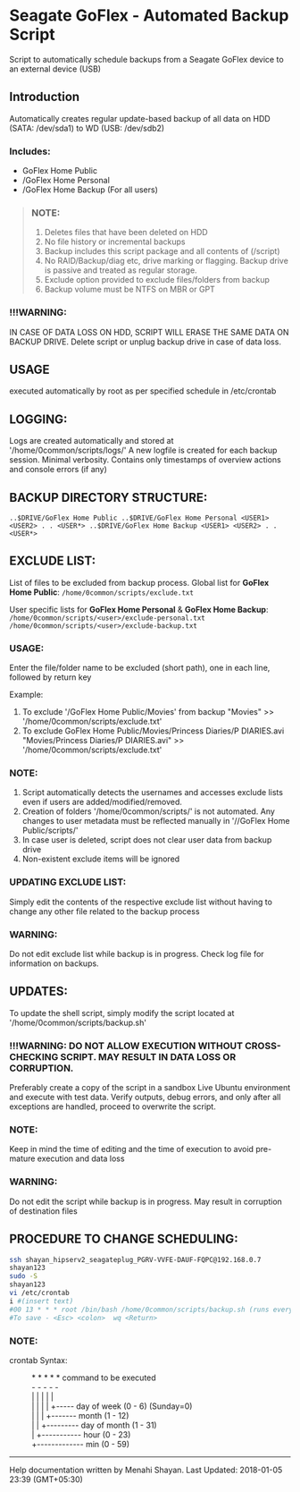 # Seagate GoFlex - Automated Backup Script
Script to automatically schedule backups from a Seagate GoFlex device to an external device (USB)

## Introduction
Automatically creates regular update-based backup of all data on HDD (SATA: /dev/sda1) to WD (USB: /dev/sdb2)

### Includes:
- GoFlex Home Public
- <user>/GoFlex Home Personal
- <user>/GoFlex Home Backup
(For all users)

>### NOTE:
>1. Deletes files that have been deleted on HDD
>2. No file history or incremental backups
>1. Backup includes this script package and all contents of (/script)
>1. No RAID/Backup/diag etc, drive marking or flagging. Backup drive is passive and treated as regular storage.
>1. Exclude option provided to exclude files/folders from backup
>1. Backup volume must be NTFS on MBR or GPT

### !!!WARNING:
IN CASE OF DATA LOSS ON HDD, SCRIPT WILL ERASE THE SAME DATA ON BACKUP DRIVE.
Delete script or unplug backup drive in case of data loss.

## USAGE
executed automatically by root as per specified schedule in /etc/crontab

## LOGGING:

Logs are created automatically and stored at '/home/0common/scripts/logs/'
A new logfile is created for each backup session.
Minimal verbosity. Contains only timestamps of overview actions and console errors (if any)

## BACKUP DIRECTORY STRUCTURE:
`
..$DRIVE/GoFlex Home Public
..$DRIVE/GoFlex Home Personal
<USER1>
<USER2>
.
.
<USER*>
..$DRIVE/GoFlex Home Backup
<USER1>
<USER2>
.
.
<USER*>
`
## EXCLUDE LIST:

List of files to be excluded from backup process.
Global list for **GoFlex Home Public**: `/home/0common/scripts/exclude.txt`

User specific lists for **GoFlex Home Personal** & **GoFlex Home Backup**:
`/home/0common/scripts/<user>/exclude-personal.txt`
`/home/0common/scripts/<user>/exclude-backup.txt`

### USAGE:
Enter the file/folder name to be excluded (short path), one in each line, followed by return key

Example:
1. To exclude '/GoFlex Home Public/Movies' from backup
"Movies" >> '/home/0common/scripts/exclude.txt'
2. To exclude GoFlex Home Public/Movies/Princess Diaries/P DIARIES.avi
"Movies/Princess Diaries/P DIARIES.avi" >> '/home/0common/scripts/exclude.txt'

### NOTE:
1. Script automatically detects the usernames and accesses exclude lists even if users are added/modified/removed.
2. Creation of folders '/home/0common/scripts/<user>' is not automated. Any changes to user metadata must be reflected manually in '//GoFlex Home Public/scripts/'
1. In case user is deleted, script does not clear user data from backup drive
1. Non-existent exclude items will be ignored

### UPDATING EXCLUDE LIST:
Simply edit the contents of the respective exclude list without having to change any other file related to the backup process

### WARNING: 
Do not edit exclude list while backup is in progress. Check log file for information on backups.

## UPDATES:
To update the shell script, simply modify the script located at '/home/0common/scripts/backup.sh'

### !!!WARNING: DO NOT ALLOW EXECUTION WITHOUT CROSS-CHECKING SCRIPT. MAY RESULT IN DATA LOSS OR CORRUPTION.
Preferably create a copy of the script in a sandbox Live Ubuntu environment and execute with test data. Verify outputs, debug errors, and only after all exceptions are handled, proceed to overwrite the script.

### NOTE:
Keep in mind the time of editing and the time of execution to avoid pre-mature execution and data loss

### WARNING:
Do not edit the script while backup is in progress. May result in corruption of destination files

## PROCEDURE TO CHANGE SCHEDULING:

```bash
ssh shayan_hipserv2_seagateplug_PGRV-VVFE-DAUF-FQPC@192.168.0.7
shayan123
sudo -S
shayan123
vi /etc/crontab
i #(insert text)
#00 13 * * * root /bin/bash /home/0common/scripts/backup.sh (runs everyday at 13:00)
#To save - <Esc> <colon>  wq <Return>
```

### NOTE:
crontab Syntax:
<dl>
  <dd>
*     *     *   *    *        command to be executed<br>
-     -     -   -    -<br>
|     |     |   |    |<br>
|     |     |   |    +----- day of week (0 - 6) (Sunday=0)<br>
|     |     |   +------- month (1 - 12)<br>
|     |     +--------- day of        month (1 - 31)<br>
|     +----------- hour (0 - 23)<br>
+------------- min (0 - 59)<br>
  </dd>
</dl>


----------------
Help documentation written by Menahi Shayan.
Last Updated: 2018-01-05 23:39 (GMT+05:30)
